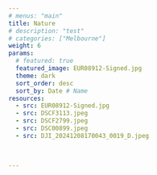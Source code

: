 ```yaml
---
# menus: "main"
title: Nature
# description: "test"
# categories: ["Melbourne"]
weight: 6
params:
  # featured: true
  featured_image: EUR08912-Signed.jpg
  theme: dark
  sort_order: desc
  sort_by: Date # Name 
resources:
  - src: EUR08912-Signed.jpg
  - src: DSCF3113.jpeg
  - src: DSCF2799.jpeg
  - src: DSC00899.jpeg
  - src: DJI_20241208170043_0019_D.jpeg
  

  
---
```

